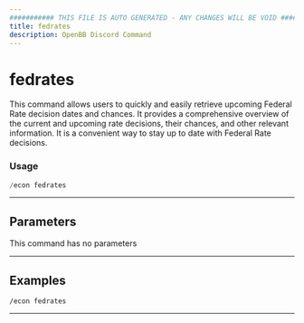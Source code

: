 ```yaml
---
########### THIS FILE IS AUTO GENERATED - ANY CHANGES WILL BE VOID ###########
title: fedrates
description: OpenBB Discord Command
---
```


# fedrates

This command allows users to quickly and easily retrieve upcoming Federal Rate decision dates and chances. It provides a comprehensive overview of the current and upcoming rate decisions, their chances, and other relevant information. It is a convenient way to stay up to date with Federal Rate decisions.

### Usage

```python wordwrap
/econ fedrates
```

---

## Parameters

This command has no parameters



---

## Examples

```
/econ fedrates
```
---
